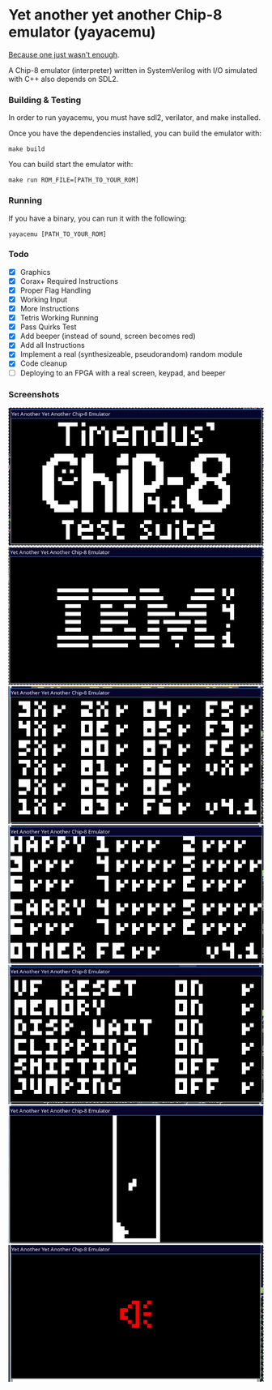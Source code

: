 # Yet another yet another Chip-8 emulator (yayacemu)

[Because one just wasn't enough](https://github.com/nickorlow/yacemu). 

A Chip-8 emulator (interpreter) written in SystemVerilog with I/O simulated with C++ also depends on SDL2.

### Building & Testing 

In order to run yayacemu, you must have sdl2, verilator, and make installed.

Once you have the dependencies installed, you can build the emulator with:
```shell
make build
```

You can build start the emulator with:
```shell
make run ROM_FILE=[PATH_TO_YOUR_ROM]
```


### Running

If you have a binary, you can run it with the following:

```shell
yayacemu [PATH_TO_YOUR_ROM]
```

### Todo
- [x] Graphics
- [x] Corax+ Required Instructions
- [x] Proper Flag Handling 
- [x] Working Input
- [x] More Instructions
- [x] Tetris Working Running
- [x] Pass Quirks Test 
- [x] Add beeper (instead of sound, screen becomes red)
- [x] Add all Instructions
- [x] Implement a real (synthesizeable, pseudorandom) random module 
- [x] Code cleanup
- [ ] Deploying to an FPGA with a real screen, keypad, and beeper 

### Screenshots

![Chip 8 Logo Demo](https://github.com/nickorlow/yayacemu/blob/main/screenshots/chip8-logo.png?raw=true)
![IBM Logo Demo](https://github.com/nickorlow/yayacemu/blob/main/screenshots/ibm-logo.png?raw=true)
![CORAX+ Test Demo](https://github.com/nickorlow/yayacemu/blob/main/screenshots/corax.png?raw=true)
![Flag Test Demo](https://github.com/nickorlow/yayacemu/blob/main/screenshots/flags.png?raw=true)
![Quirk Test Demo](https://github.com/nickorlow/yayacemu/blob/main/screenshots/quirks.png?raw=true)
![Tetris Demo](https://github.com/nickorlow/yayacemu/blob/main/screenshots/tetris.png?raw=true)
![Beeper Demo](https://github.com/nickorlow/yayacemu/blob/main/screenshots/beeper.png?raw=true)
